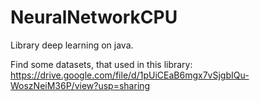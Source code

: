 # NeuralNetworkCPU
Library deep learning on java.

Find some datasets, that used in this library:
https://drive.google.com/file/d/1pUiCEaB6mgx7vSjgbIQu-WoszNeiM36P/view?usp=sharing
